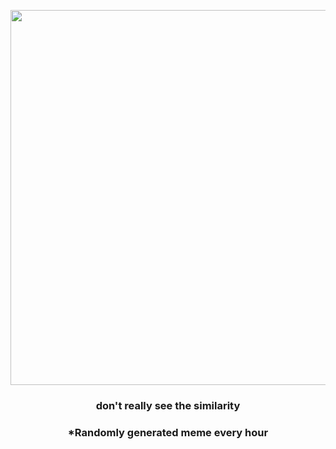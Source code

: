 <p align="center">
        <img src="https://i.redd.it/jsnbovlvmoo91.gif" width="600" height="600">
        </p>
        <h3 align="center">don't really see the similarity</h3>
        <h3 align="center">*Randomly generated meme every hour</h3>
    